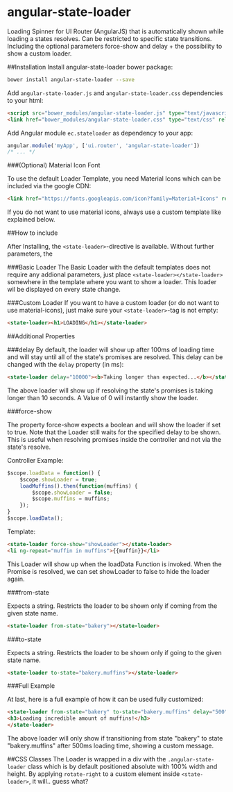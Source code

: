 # angular-state-loader
Loading Spinner for UI Router (AngularJS) that is automatically shown while loading a states resolves. Can be restricted to specific state transitions. Including the optional parameters force-show and delay + the possibility to show a custom loader.

##Installation
Install angular-state-loader bower package:

```sh
bower install angular-state-loader --save
```

Add ```angular-state-loader.js``` and ```angular-state-loader.css``` dependencies to your html:

```html
<script src="bower_modules/angular-state-loader.js" type="text/javascript"></script>
<link href="bower_modules/angular-state-loader.css" type="text/css" rel="stylesheet"/>
```
Add Angular module ```ec.stateloader``` as dependency to your app:

```javascript
angular.module('myApp', ['ui.router', 'angular-state-loader'])
/* ... */
```

###(Optional) Material Icon Font

To use the default Loader Template, you need Material Icons which can be included via the google CDN:

```html
<link href="https://fonts.googleapis.com/icon?family=Material+Icons" rel="stylesheet">
```
If you do not want to use material icons, always use a custom template like explained below.

##How to include

After Installing, the ```<state-loader>```-directive is available. Without further parameters, the 

###Basic Loader
The Basic Loader with the default templates does not require any addional parameters, just place ```<state-loader></state-loader>``` somewhere in the template where you want to show a loader. This loader wil be displayed on every state change.

###Custom Loader
If you want to have a custom loader (or do not want to use material-icons), just  make sure your ```<state-loader>```-tag is not empty:

```html
<state-loader><h1>LOADING</h1></state-loader>
```

##Additional Properties

###delay
By default, the loader will show up after 100ms of loading time and will stay until all of the state's promises are resolved. This delay can be changed with the ```delay``` property (in ms):

```html
<state-loader delay="10000"><b>Taking longer than expected...</b></state-loader>
```
The above loader will show up if resolving the state's promises is taking longer than 10 seconds. A Value of 0 will instantly show the loader.

###force-show

The property force-show expects a boolean and will show the loader if set to true. Note that the Loader still waits for the specified delay to be shown. This is useful when resolving promises inside the controller and not via the state's resolve. 

Controller Example:

```javascript
$scope.loadData = function() {
	$scope.showLoader = true;
	loadMuffins().then(function(muffins) {
		$scope.showLoader = false;
		$scope.muffins = muffins;
	});
}
$scope.loadData();
```
Template:

```html
<state-loader force-show="showLoader"></state-loader>
<li ng-repeat="muffin in muffins">{{muffin}}</li>
```
This Loader will show up when the loadData Function is invoked. When the Promise is resolved, we can set showLoader to false to hide the loader again.


###from-state

Expects a string. Restricts the loader to be shown only if coming from the given state name.

```html
<state-loader from-state="bakery"></state-loader>
```

###to-state

Expects a string. Restricts the loader to be shown only if going to the given state name.

```html
<state-loader to-state="bakery.muffins"></state-loader>
```

###Full Example

At last, here is a full example of how it can be used fully customized:

```html
<state-loader from-state="bakery" to-state="bakery.muffins" delay="500">
<h3>Loading incredible amount of muffins!</h3>
</state-loader>
```

The above loader will only show if transitioning from state "bakery" to state "bakery.muffins" after 500ms loading time, showing a custom message.

##CSS Classes
The Loader is wrapped in a div with the ```.angular-state-loader``` class which is by default positioned absolute with 100% width and height. By applying ```rotate-right``` to a custom element inside ```<state-loader>```, it will.. guess what?